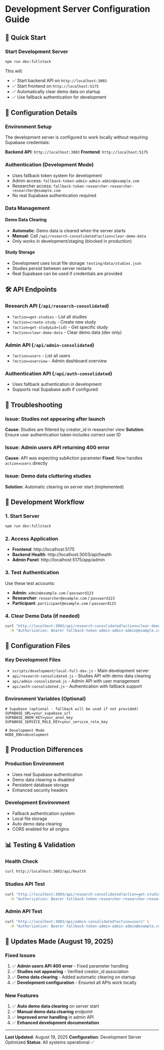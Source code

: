 # Development Server Configuration Guide

## 🚀 Quick Start

### Start Development Server
```bash
npm run dev:fullstack
```

This will:
- ✅ Start backend API on `http://localhost:3003`
- ✅ Start frontend on `http://localhost:5175`
- ✅ Automatically clear demo data on startup
- ✅ Use fallback authentication for development

## 🔧 Configuration Details

### Environment Setup
The development server is configured to work locally without requiring Supabase credentials:

**Backend API**: `http://localhost:3003`
**Frontend**: `http://localhost:5175`

### Authentication (Development Mode)
- Uses fallback token system for development
- Admin access: `fallback-token-admin-admin-admin@example.com`
- Researcher access: `fallback-token-researcher-researcher-researcher@example.com`
- No real Supabase authentication required

### Data Management

#### Demo Data Clearing
- **Automatic**: Demo data is cleared when the server starts
- **Manual**: Call `/api/research-consolidated?action=clear-demo-data`
- Only works in development/staging (blocked in production)

#### Study Storage
- Development uses local file storage: `testing/data/studies.json`
- Studies persist between server restarts
- Real Supabase can be used if credentials are provided

## 🛠 API Endpoints

### Research API (`/api/research-consolidated`)
- `?action=get-studies` - List all studies
- `?action=create-study` - Create new study
- `?action=get-study&id={id}` - Get specific study
- `?action=clear-demo-data` - Clear demo data (dev only)

### Admin API (`/api/admin-consolidated`)
- `?action=users` - List all users
- `?action=overview` - Admin dashboard overview

### Authentication API (`/api/auth-consolidated`)
- Uses fallback authentication in development
- Supports real Supabase auth if configured

## 🐛 Troubleshooting

### Issue: Studies not appearing after launch
**Cause**: Studies are filtered by creator_id in researcher view
**Solution**: Ensure user authentication token includes correct user ID

### Issue: Admin users API returning 400 error
**Cause**: API was expecting subAction parameter
**Fixed**: Now handles `action=users` directly

### Issue: Demo data cluttering studies
**Solution**: Automatic clearing on server start (implemented)

## 🔄 Development Workflow

### 1. Start Server
```bash
npm run dev:fullstack
```

### 2. Access Application
- **Frontend**: http://localhost:5175
- **Backend Health**: http://localhost:3003/api/health
- **Admin Panel**: http://localhost:5175/app/admin

### 3. Test Authentication
Use these test accounts:
- **Admin**: `admin@example.com` / `password123`
- **Researcher**: `researcher@example.com` / `password123`
- **Participant**: `participant@example.com` / `password123`

### 4. Clear Demo Data (if needed)
```bash
curl "http://localhost:3003/api/research-consolidated?action=clear-demo-data" \
  -H "Authorization: Bearer fallback-token-admin-admin-admin@example.com"
```

## 📝 Configuration Files

### Key Development Files
- `scripts/development/local-full-dev.js` - Main development server
- `api/research-consolidated.js` - Studies API with demo data clearing
- `api/admin-consolidated.js` - Admin API with user management
- `api/auth-consolidated.js` - Authentication with fallback support

### Environment Variables (Optional)
```env
# Supabase (optional - fallback will be used if not provided)
SUPABASE_URL=your_supabase_url
SUPABASE_ANON_KEY=your_anon_key
SUPABASE_SERVICE_ROLE_KEY=your_service_role_key

# Development Mode
NODE_ENV=development
```

## 🚨 Production Differences

### Production Environment
- Uses real Supabase authentication
- Demo data clearing is disabled
- Persistent database storage
- Enhanced security headers

### Development Environment
- Fallback authentication system
- Local file storage
- Auto demo data clearing
- CORS enabled for all origins

## 📊 Testing & Validation

### Health Check
```bash
curl http://localhost:3003/api/health
```

### Studies API Test
```bash
curl "http://localhost:3003/api/research-consolidated?action=get-studies" \
  -H "Authorization: Bearer fallback-token-researcher-researcher-researcher@example.com"
```

### Admin API Test
```bash
curl "http://localhost:3003/api/admin-consolidated?action=users" \
  -H "Authorization: Bearer fallback-token-admin-admin-admin@example.com"
```

## 🔄 Updates Made (August 19, 2025)

### Fixed Issues
1. ✅ **Admin users API 400 error** - Fixed parameter handling
2. ✅ **Studies not appearing** - Verified creator_id association
3. ✅ **Demo data clearing** - Added automatic clearing on startup
4. ✅ **Development configuration** - Ensured all APIs work locally

### New Features
1. ✅ **Auto demo data clearing** on server start
2. ✅ **Manual demo data clearing** endpoint
3. ✅ **Improved error handling** in admin API
4. ✅ **Enhanced development documentation**

---

**Last Updated**: August 19, 2025
**Configuration**: Development Server Optimized
**Status**: All systems operational ✅
